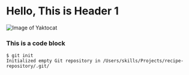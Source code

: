 # Hello, This is Header 1

![Image of Yaktocat](https://octodex.github.com/images/yaktocat.png)

### This is a code block
```
$ git init
Initialized empty Git repository in /Users/skills/Projects/recipe-repository/.git/
```
